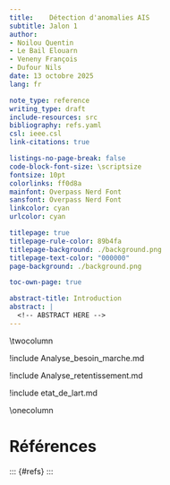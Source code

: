 ```yaml
---
title:    Détection d'anomalies AIS
subtitle: Jalon 1
author: 
- Noilou Quentin
- Le Bail Elouarn
- Veneny François
- Dufour Nils
date: 13 octobre 2025
lang: fr

note_type: reference
writing_type: draft
include-resources: src
bibliography: refs.yaml
csl: ieee.csl
link-citations: true

listings-no-page-break: false
code-block-font-size: \scriptsize
fontsize: 10pt
colorlinks: ff0d8a
mainfont: Overpass Nerd Font
sansfont: Overpass Nerd Font
linkcolor: cyan
urlcolor: cyan

titlepage: true
titlepage-rule-color: 89b4fa
titlepage-background: ./background.png
titlepage-text-color: "000000"
page-background: ./background.png

toc-own-page: true

abstract-title: Introduction
abstract: |
  <!-- ABSTRACT HERE -->
---
```


\twocolumn

!include Analyse_besoin_marche.md

!include Analyse_retentissement.md

!include etat_de_lart.md

\onecolumn

# Références

::: {#refs}
:::

